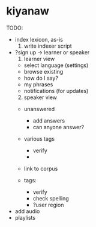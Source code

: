 # kiyanaw

TODO:
 - index lexicon, as-is
   1. write indexer script
 - ?sign up -> learner or speaker
   1. learner view
     - select language (settings)
     - browse existing
     - how do I say?
     - my phrases
     - notifications (for updates)
   2. speaker view
     - unanswered
       - add answers
       - can anyone answer?
     - various tags
       - verify
       - 

   - link to corpus
   - tags:
     - verify
     - check spelling
     - ?user region 
 - add audio
 - playlists